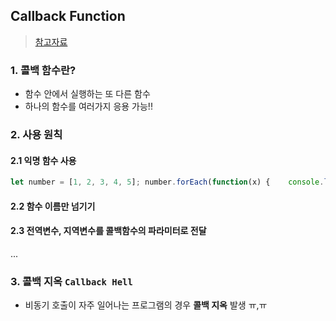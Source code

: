 ## Callback Function
> [참고자료](https://inpa.tistory.com/entry/JS-%F0%9F%93%9A-%EC%9E%90%EB%B0%94%EC%8A%A4%ED%81%AC%EB%A6%BD%ED%8A%B8-%EC%BD%9C%EB%B0%B1-%ED%95%A8%EC%88%98)
### 1. 콜백 함수란?
- 함수 안에서 실행하는 또 다른 함수
- 하나의 함수를 여러가지 응용 가능!!

### 2. 사용 원칙
#### 2.1 익명 함수 사용
```javascript
let number = [1, 2, 3, 4, 5]; number.forEach(function(x) {    console.log(x * 2);});
```
#### 2.2 함수 이름만 넘기기
#### 2.3 전역변수, 지역변수를 콜백함수의 파라미터로 전달
...
### 3. 콜백 지옥 `Callback Hell`
- 비동기 호출이 자주 일어나는 프로그램의 경우 __콜백 지옥__ 발생 ㅠ,ㅠ
